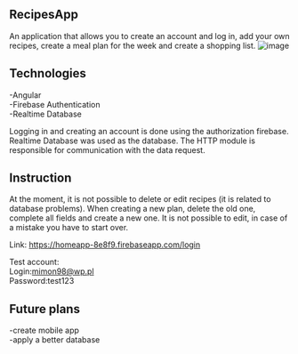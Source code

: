 ## RecipesApp
An application that allows you to create an account and log in, add your own recipes, create a meal plan for the week and create a shopping list.
![image](https://user-images.githubusercontent.com/88158562/164454679-678c14b4-5be5-4f15-8aa4-d61e1a998d6b.png)

## Technologies
-Angular<br>
-Firebase Authentication<br>
-Realtime Database<br>

Logging in and creating an account is done using the authorization firebase. Realtime Database was used as the database. The HTTP module is responsible for communication with the data request.

## Instruction 
At the moment, it is not possible to delete or edit recipes (it is related to database problems). When creating a new plan, delete the old one, complete all fields and create a new one. It is not possible to edit, in case of a mistake you have to start over.

Link: https://homeapp-8e8f9.firebaseapp.com/login<br>


Test account:<br>
Login:mimon98@wp.pl<br>
Password:test123

## Future plans
-create mobile app <br>
-apply a better database <br>
